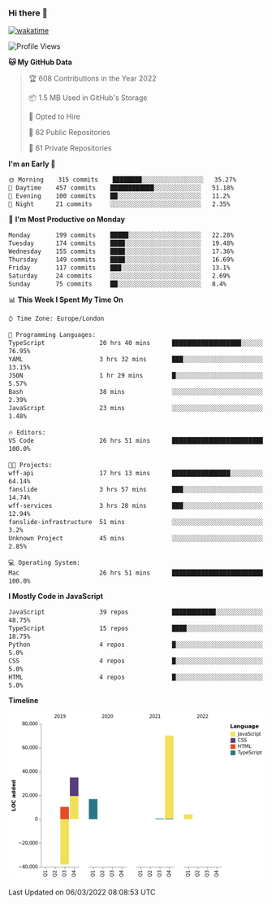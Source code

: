 ### Hi there 👋

[![wakatime](https://wakatime.com/badge/user/fbd6d84b-3d41-4f0d-b9de-9fbf06457c16.svg)](https://wakatime.com/@fbd6d84b-3d41-4f0d-b9de-9fbf06457c16)

<!--
**kkarimi/kkarimi** is a ✨ _special_ ✨ repository because its `README.md` (this file) appears on your GitHub profile.

Here are some ideas to get you started:

- 🔭 I’m currently working on ...
- 🌱 I’m currently learning ...
- 👯 I’m looking to collaborate on ...
- 🤔 I’m looking for help with ...
- 💬 Ask me about ...
- 📫 How to reach me: ...
- 😄 Pronouns: ...
- ⚡ Fun fact: ...
-->

<!--START_SECTION:waka-->
![Profile Views](http://img.shields.io/badge/Profile%20Views-9-blue)

**🐱 My GitHub Data** 

> 🏆 608 Contributions in the Year 2022
 > 
> 📦 1.5 MB Used in GitHub's Storage 
 > 
> 💼 Opted to Hire
 > 
> 📜 62 Public Repositories 
 > 
> 🔑 61 Private Repositories  
 > 
**I'm an Early 🐤** 

```text
🌞 Morning    315 commits    ████████░░░░░░░░░░░░░░░░░   35.27% 
🌆 Daytime    457 commits    ████████████░░░░░░░░░░░░░   51.18% 
🌃 Evening    100 commits    ██░░░░░░░░░░░░░░░░░░░░░░░   11.2% 
🌙 Night      21 commits     ░░░░░░░░░░░░░░░░░░░░░░░░░   2.35%

```
📅 **I'm Most Productive on Monday** 

```text
Monday       199 commits    █████░░░░░░░░░░░░░░░░░░░░   22.28% 
Tuesday      174 commits    ████░░░░░░░░░░░░░░░░░░░░░   19.48% 
Wednesday    155 commits    ████░░░░░░░░░░░░░░░░░░░░░   17.36% 
Thursday     149 commits    ████░░░░░░░░░░░░░░░░░░░░░   16.69% 
Friday       117 commits    ███░░░░░░░░░░░░░░░░░░░░░░   13.1% 
Saturday     24 commits     ░░░░░░░░░░░░░░░░░░░░░░░░░   2.69% 
Sunday       75 commits     ██░░░░░░░░░░░░░░░░░░░░░░░   8.4%

```


📊 **This Week I Spent My Time On** 

```text
⌚︎ Time Zone: Europe/London

💬 Programming Languages: 
TypeScript               20 hrs 40 mins      ███████████████████░░░░░░   76.95% 
YAML                     3 hrs 32 mins       ███░░░░░░░░░░░░░░░░░░░░░░   13.15% 
JSON                     1 hr 29 mins        █░░░░░░░░░░░░░░░░░░░░░░░░   5.57% 
Bash                     38 mins             ░░░░░░░░░░░░░░░░░░░░░░░░░   2.39% 
JavaScript               23 mins             ░░░░░░░░░░░░░░░░░░░░░░░░░   1.48%

🔥 Editors: 
VS Code                  26 hrs 51 mins      █████████████████████████   100.0%

🐱‍💻 Projects: 
wff-api                  17 hrs 13 mins      ████████████████░░░░░░░░░   64.14% 
fanslide                 3 hrs 57 mins       ███░░░░░░░░░░░░░░░░░░░░░░   14.74% 
wff-services             3 hrs 28 mins       ███░░░░░░░░░░░░░░░░░░░░░░   12.94% 
fanslide-infrastructure  51 mins             ░░░░░░░░░░░░░░░░░░░░░░░░░   3.2% 
Unknown Project          45 mins             ░░░░░░░░░░░░░░░░░░░░░░░░░   2.85%

💻 Operating System: 
Mac                      26 hrs 51 mins      █████████████████████████   100.0%

```

**I Mostly Code in JavaScript** 

```text
JavaScript               39 repos            ████████████░░░░░░░░░░░░░   48.75% 
TypeScript               15 repos            ████░░░░░░░░░░░░░░░░░░░░░   18.75% 
Python                   4 repos             █░░░░░░░░░░░░░░░░░░░░░░░░   5.0% 
CSS                      4 repos             █░░░░░░░░░░░░░░░░░░░░░░░░   5.0% 
HTML                     4 repos             █░░░░░░░░░░░░░░░░░░░░░░░░   5.0%

```


**Timeline**

![Chart not found](https://raw.githubusercontent.com/kkarimi/kkarimi/main/charts/bar_graph.png) 


 Last Updated on 06/03/2022 08:08:53 UTC
<!--END_SECTION:waka-->
